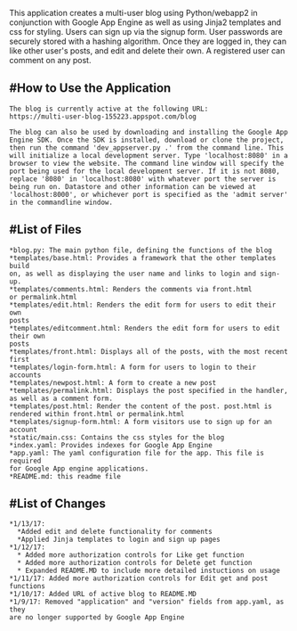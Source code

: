 This application creates a multi-user blog using Python/webapp2 in 
conjunction with Google App Engine as well as using Jinja2 templates and 
css for styling. Users can sign up via the signup form. User passwords are 
securely stored with a hashing algorithm. Once they are logged in, they can 
like other user's posts, and edit and delete their own. A registered user can 
comment on any post. 

#How to Use the Application
---------------------------

	The blog is currently active at the following URL:
	https://multi-user-blog-155223.appspot.com/blog

	The blog can also be used by downloading and installing the Google App 
	Engine SDK. Once the SDK is installed, download or clone the project, 
	then run the command 'dev_appserver.py .' from the command line. This 
	will initialize a local development server. Type 'localhost:8080' in a 
	browser to view the website. The command line window will specify the 
	port being used for the local development server. If it is not 8080, 
	replace '8080' in 'localhost:8080' with whatever port the server is 
	being run on. Datastore and other information can be viewed at 
	'localhost:8000', or whichever port is specified as the 'admit server' 
	in the commandline window.


#List of Files
--------------

	*blog.py: The main python file, defining the functions of the blog
	*templates/base.html: Provides a framework that the other templates build 
	on, as well as displaying the user name and links to login and sign-up.
	*templates/comments.html: Renders the comments via front.html 
	or permalink.html
	*templates/edit.html: Renders the edit form for users to edit their own 
	posts
	*templates/editcomment.html: Renders the edit form for users to edit their own 
	posts
	*templates/front.html: Displays all of the posts, with the most recent 
	first
	*templates/login-form.html: A form for users to login to their accounts
	*templates/newpost.html: A form to create a new post
	*templates/permalink.html: Displays the post specified in the handler, 
	as well as a comment form.
	*templates/post.html: Render the content of the post. post.html is 
	rendered within front.html or permalink.html
	*templates/signup-form.html: A form visitors use to sign up for an account
	*static/main.css: Contains the css styles for the blog
	*index.yaml: Provides indexes for Google App Engine
	*app.yaml: The yaml configuration file for the app. This file is required 
	for Google App engine applications.
	*README.md: this readme file

#List of Changes
----------------
	*1/13/17:
	  *Added edit and delete functionality for comments
	  *Applied Jinja templates to login and sign up pages
	*1/12/17: 
	  * Added more authorization controls for Like get function
	  * Added more authorization controls for Delete get function
	  * Expanded README.MD to include more detailed instuctions on usage
	*1/11/17: Added more authorization controls for Edit get and post functions
	*1/10/17: Added URL of active blog to README.MD
	*1/9/17: Removed "application" and "version" fields from app.yaml, as they
	are no longer supported by Google App Engine